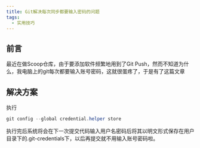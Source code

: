 ```yaml
---
title: Git解决每次同步都要输入密码的问题
tags:
  - 实用技巧
---
```


## 前言

最近在做Scoop仓库，由于要添加软件频繁地用到了Git Push，然而不知道为什么，我电脑上的git每次都要输入账号密码，这就很蛋疼了，于是有了这篇文章

## 解决方案

执行

```powershell
git config --global credential.helper store
```

执行完后系统将会在下一次提交代码输入用户名密码后将其以明文形式保存在用户目录下的.git-credentials下，以后再提交就不用输入账号密码啦。
